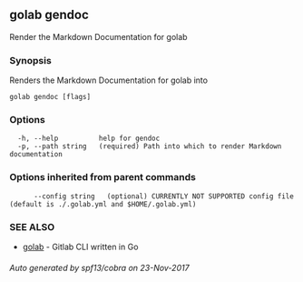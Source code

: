 ## golab gendoc

Render the Markdown Documentation for golab

### Synopsis


Renders the Markdown Documentation for golab into <PATH>

```
golab gendoc [flags]
```

### Options

```
  -h, --help          help for gendoc
  -p, --path string   (required) Path into which to render Markdown documentation
```

### Options inherited from parent commands

```
      --config string   (optional) CURRENTLY NOT SUPPORTED config file (default is ./.golab.yml and $HOME/.golab.yml)
```

### SEE ALSO
* [golab](golab.md)	 - Gitlab CLI written in Go

###### Auto generated by spf13/cobra on 23-Nov-2017
